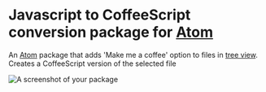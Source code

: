 # Javascript to CoffeeScript conversion package for [Atom](https://github.com/atom/atom)

An [Atom](https://github.com/atom/atom) package that adds 'Make me a coffee' option to files in [tree view](https://github.com/atom/tree-view).
Creates a CoffeeScript version of the selected file

![A screenshot of your package](https://f.cloud.github.com/assets/69169/2290250/c35d867a-a017-11e3-86be-cd7c5bf3ff9b.gif)
